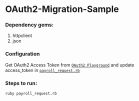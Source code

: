 # OAuth2-Migration-Sample
### Dependency gems:
1. httpclient
2. json

### Configuration
Get OAuth2 Access Token from [`OAuth2 Playground`](https://developer.intuit.com/v2/ui#/playground?appid) and update access_token in [`payroll_request.rb`](payroll_request.rb)

### Steps to run:
`ruby payroll_request.rb`

